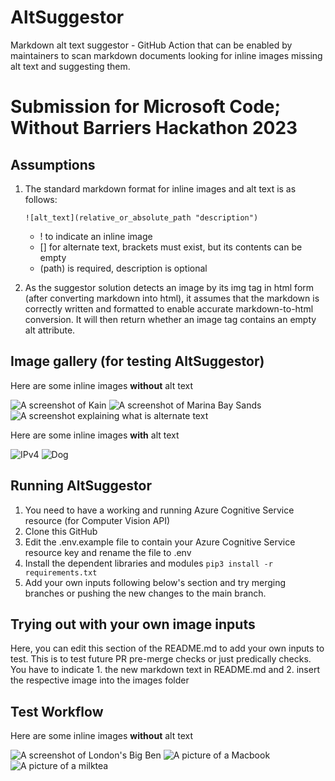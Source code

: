 # AltSuggestor
 Markdown alt text suggestor - GitHub Action that can be enabled by maintainers to scan markdown documents looking for inline images missing alt text and suggesting them. 

# Submission for Microsoft Code; Without Barriers Hackathon 2023

## Assumptions
1. The standard markdown format for inline images and alt text is as follows:

    `
    ![alt_text](relative_or_absolute_path "description")
    `

    - ! to indicate an inline image
    - [] for alternate text, brackets must exist, but its contents can be empty
    - (path) is required, description is optional

2. As the suggestor solution detects an image by its img tag in html form (after converting markdown into html), it assumes that the markdown is correctly written and formatted to enable accurate markdown-to-html conversion. It will then return whether an image tag contains an empty alt attribute.


## Image gallery (for testing AltSuggestor)

Here are some inline images **without** alt text

![](/images/kain.png "A screenshot of Kain")
![](/images/mbs.jpeg "A screenshot of Marina Bay Sands")
![](/images/alt-text.png "A screenshot explaining what is alternate text")

Here are some inline images **with** alt text

![IPv4](/images/ip.png "A screenshot explaining what is an IPv4")
![Dog](/images/dog.jpeg "A screenshot of a dog")


## Running AltSuggestor
1. You need to have a working and running Azure Cognitive Service resource (for Computer Vision API)
2. Clone this GitHub
3. Edit the .env.example file to contain your Azure Cognitive Service resource key and rename the file to .env
4. Install the dependent libraries and modules `pip3 install -r requirements.txt`
5. Add your own inputs following below's section and try merging branches or pushing the new changes to the main branch.


## Trying out with your own image inputs
Here, you can edit this section of the README.md to add your own inputs to test.
This is to test future PR pre-merge checks or just predically checks.
You have to indicate 1. the new markdown text in README.md and 2. insert the respective image into the images folder


## Test Workflow
Here are some inline images **without** alt text

![](/images/bigben.jpg "A screenshot of London's Big Ben")
![](/images/macbook.jpg "A picture of a Macbook")
![](/images/milktea.jpg "A picture of a milktea")